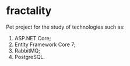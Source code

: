 # fractality

Pet project for the study of technologies such as:

1. ASP.NET Core;
2. Entity Framework Core 7;
3. RabbitMQ;
4. PostgreSQL.
